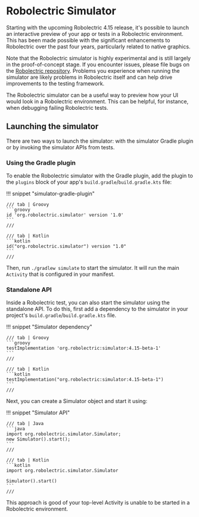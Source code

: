 # Robolectric Simulator

Starting with the upcoming Robolectric 4.15 release, it's possible to launch an
interactive preview of your app or tests in a Robolectric environment. This has
been made possible with the significant enhancements to Robolectric over the
past four years, particularly related to native graphics.

Note that the Robolectric simulator is highly experimental and is still largely
in the proof-of-concept stage. If you encounter issues, please file bugs on the
[Robolectric
repository](https://github.com/robolectric/robolectric/issues/new/choose).
Problems you experience when running the simulator are likely problems in
Robolectric itself and can help drive improvements to the testing framework.

The Robolectric simulator can be a useful way to preview how your UI would look
in a Robolectric environment. This can be helpful, for instance, when debugging
failing Robolectric tests.

## Launching the simulator

There are two ways to launch the simulator: with the simulator Gradle plugin or
by invoking the simulator APIs from tests.

### Using the Gradle plugin

To enable the Robolectric simulator with the Gradle plugin, add the plugin
to the `plugins` block of your app's `build.gradle`/`build.gradle.kts` file:

!!! snippet "simulator-gradle-plugin"

    /// tab | Groovy
    ```groovy
    id 'org.robolectric.simulator' version '1.0'
    ```
    ///

    /// tab | Kotlin
    ```kotlin
    id("org.robolectric.simulator") version "1.0"
    ```
    ///


Then, run `./gradlew simulate` to start the simulator. It will run the main
`Activity` that is configured in your manifest.

### Standalone API

Inside a Robolectric test, you can also start the simulator using the
standalone API. To do this, first add a dependency to the simulator in your
project's `build.gradle`/`build.gradle.kts` file.


!!! snippet "Simulator dependency"

    /// tab | Groovy
    ```groovy
    testImplementation 'org.robolectric:simulator:4.15-beta-1'
    ```
    ///

    /// tab | Kotlin
    ```kotlin
    testImplementation("org.robolectric:simulator:4.15-beta-1")
    ```
    ///

Next, you can create a Simulator object and start it using:

!!! snippet "Simulator API"

    /// tab | Java
    ```java
    import org.robolectric.simulator.Simulator;
    new Simulator().start();
    ```
    ///

    /// tab | Kotlin
    ```kotlin
    import org.robolectric.simulator.Simulator

    Simulator().start()
    ```
    ///


This approach is good of your top-level Activity is unable to be started in a
Robolectric environment. 
